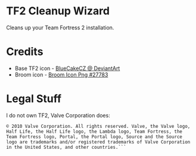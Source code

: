 # TF2 Cleanup Wizard
Cleans up your Team Fortress 2 installation.

# Credits
* Base TF2 icon - [BlueCakeCZ @ DeviantArt](https://www.deviantart.com/bluecakecz/art/Team-Fortress-2-HD-Icon-437666032)
* Broom icon - [Broom Icon Png #27783](https://icon-library.net/icon/broom-icon-png-1.html)

# Legal Stuff
I do not own TF2, Valve Corporation does:
```
© 2010 Valve Corporation. All rights reserved. Valve, the Valve logo, Half Life, the Half Life logo, the Lambda logo, Team Fortress, the Team Fortress logo, Portal, the Portal logo, Source and the Source logo are trademarks and/or registered trademarks of Valve Corporation in the United States, and other countries.```

